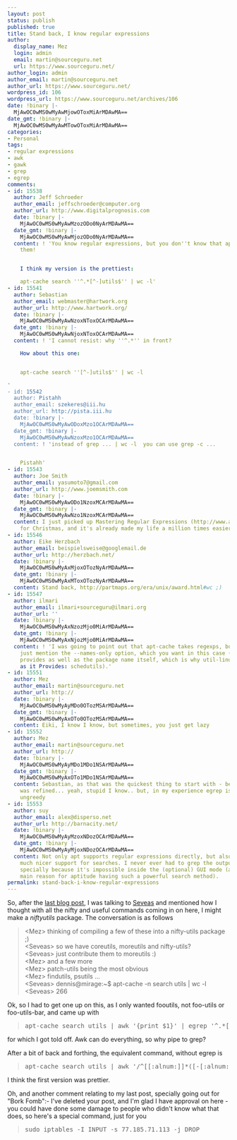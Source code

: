 ```yaml
---
layout: post
status: publish
published: true
title: Stand back, I know regular expressions
author:
  display_name: Mez
  login: admin
  email: martin@sourceguru.net
  url: https://www.sourceguru.net/
author_login: admin
author_email: martin@sourceguru.net
author_url: https://www.sourceguru.net/
wordpress_id: 106
wordpress_url: https://www.sourceguru.net/archives/106
date: !binary |-
  MjAwOC0wMS0wMyAwMjowOToxMiArMDAwMA==
date_gmt: !binary |-
  MjAwOC0wMS0wMyAwMTowOToxMiArMDAwMA==
categories:
- Personal
tags:
- regular expressions
- awk
- gawk
- grep
- egrep
comments:
- id: 15538
  author: Jeff Schroeder
  author_email: jeffschroeder@computer.org
  author_url: http://www.digitalprognosis.com
  date: !binary |-
    MjAwOC0wMS0wMyAwMzozODo0NyArMDAwMA==
  date_gmt: !binary |-
    MjAwOC0wMS0wMyAwMjozODo0NyArMDAwMA==
  content: ! 'You know regular expressions, but you don''t know that apt supports
    them!


    I think my version is the prettiest:

    apt-cache search ''^.*[^-]utils$'' | wc -l'
- id: 15541
  author: Sebastian
  author_email: webmaster@hartwork.org
  author_url: http://www.hartwork.org/
  date: !binary |-
    MjAwOC0wMS0wMyAwNzoxNToxOCArMDAwMA==
  date_gmt: !binary |-
    MjAwOC0wMS0wMyAwNjoxNToxOCArMDAwMA==
  content: ! 'I cannot resist: why ''^.*'' in front?

    How about this one:


    apt-cache search ''[^-]utils$'' | wc -l

'
- id: 15542
  author: Pistahh
  author_email: szekeres@iii.hu
  author_url: http://pista.iii.hu
  date: !binary |-
    MjAwOC0wMS0wMyAwODoxMzo1OCArMDAwMA==
  date_gmt: !binary |-
    MjAwOC0wMS0wMyAwNzoxMzo1OCArMDAwMA==
  content: ! 'instead of grep ... | wc -l  you can use grep -c ...


    Pistahh'
- id: 15543
  author: Joe Smith
  author_email: yasumoto7@gmail.com
  author_url: http://www.joemsmith.com
  date: !binary |-
    MjAwOC0wMS0wMyAwODo1NzoxMCArMDAwMA==
  date_gmt: !binary |-
    MjAwOC0wMS0wMyAwNzo1NzoxMCArMDAwMA==
  content: I just picked up Mastering Regular Expressions (http://www.amazon.com/Mastering-Regular-Expressions-Jeffrey-Friedl/dp/0596528124)
    for Christmas, and it's already made my life a million times easier :)
- id: 15546
  author: Eike Herzbach
  author_email: beispielsweise@googlemail.de
  author_url: http://herzbach.net/
  date: !binary |-
    MjAwOC0wMS0wMyAxMjoxOTozNyArMDAwMA==
  date_gmt: !binary |-
    MjAwOC0wMS0wMyAxMToxOTozNyArMDAwMA==
  content: Stand back, http://partmaps.org/era/unix/award.html#wc ;)
- id: 15547
  author: ilmari
  author_email: ilmari+sourceguru@ilmari.org
  author_url: ''
  date: !binary |-
    MjAwOC0wMS0wMyAxNzozMjo0MiArMDAwMA==
  date_gmt: !binary |-
    MjAwOC0wMS0wMyAxNjozMjo0MiArMDAwMA==
  content: ! 'I was going to point out that apt-cache takes regexps, but instead I''ll
    just mention the --names-only option, which you want in this case (it still searches
    provides as well as the package name itself, which is why util-linux shows up,
    as it Provides: schedutils).'
- id: 15551
  author: Mez
  author_email: martin@sourceguru.net
  author_url: http://
  date: !binary |-
    MjAwOC0wMS0wMyAyMDo0OTozMSArMDAwMA==
  date_gmt: !binary |-
    MjAwOC0wMS0wMyAxOTo0OTozMSArMDAwMA==
  content: Eiki, I know I know, but sometimes, you just get lazy
- id: 15552
  author: Mez
  author_email: martin@sourceguru.net
  author_url: http://
  date: !binary |-
    MjAwOC0wMS0wMyAyMDo1MDo1NSArMDAwMA==
  date_gmt: !binary |-
    MjAwOC0wMS0wMyAxOTo1MDo1NSArMDAwMA==
  content: Sebastian, as that was the quickest thing to start with - before the expression
    was refined... yeah, stupid I know.. but, in my experience egrep is generally
    ungreedy
- id: 15553
  author: suy
  author_email: alex@disperso.net
  author_url: http://barnacity.net/
  date: !binary |-
    MjAwOC0wMS0wMyAyMzoxNDozOCArMDAwMA==
  date_gmt: !binary |-
    MjAwOC0wMS0wMyAyMjoxNDozOCArMDAwMA==
  content: Not only apt supports regular expressions directly, but also aptitude has
    much nicer support for searches. I never ever had to grep the output from aptitude,
    specially because it's impossible inside the (optional) GUI mode (and that's the
    main reason for aptitude having such a powerful search method).
permalink: stand-back-i-know-regular-expressions
---
```

<p>So, after the <a href="https://www.sourceguru.net/archives/105">last blog post</a>, I was talking to <a href="http://blogs.ubuntu-nl.org/dennis/">Seveas</a> and mentioned how I thought with all the nifty and useful commands coming in on here, I might make a <em>niftyutils</em> package. The conversation is as follows</p>
<blockquote><p>&lt;Mez&gt;    thinking of compiling a few of these into a nifty-utils package ;)<br />
&lt;Seveas&gt;    so we have coreutils, moreutils and nifty-utils?<br />
&lt;Seveas&gt;    just contribute them to moreutils :)<br />
&lt;Mez&gt;    and a few more<br />
&lt;Mez&gt;    patch-utils being the most obvious<br />
&lt;Mez&gt;    findutils, psutils ...<br />
&lt;Seveas&gt;    dennis@mirage:~$ apt-cache -n search utils | wc -l<br />
&lt;Seveas&gt;    266</p></blockquote>
<p>Ok, so I had to get one up on this, as I only wanted fooutils, not foo-utils or foo-utils-bar, and came up with</p>
<blockquote>
<pre>apt-cache search utils | awk '{print $1}' | egrep '^.*[^-]utils$' | wc -l</pre>
</blockquote>
<p>for which I got told off. Awk can do everything, so why pipe to grep?</p>
<p>After a bit of back and forthing, the equivalent command, without egrep is</p>
<blockquote>
<pre>apt-cache search utils | awk '/^[[:alnum:]]*([-[:alnum:]])*[^-]utils[[:space:]].*/' | wc -l</pre>
</blockquote>
<p>I think the first version was prettier.</p>
<p>Oh, and another comment relating to my last post, specially going out for "Bork Fomb":- I've deleted your post, and I'm glad I have approval on here - you could have done some damage to people who didn't know what that does, so here's a special command, just for you</p>
<blockquote><pre>sudo iptables -I INPUT -s 77.185.71.113 -j DROP</pre>
</blockquote>
